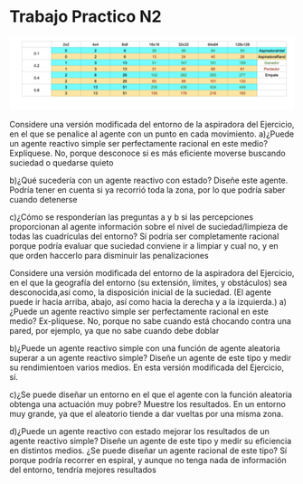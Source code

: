 # Trabajo Practico N2
![Tabla de resultado](https://raw.githubusercontent.com/marcosgmeli/IA2019/master/trabajo-practico-2/tabla.png)


Considere una versión modificada del entorno de la aspiradora del Ejercicio, en el que se penalice al agente con un punto en cada movimiento.
a)¿Puede un agente reactivo simple ser perfectamente racional en este medio? Explíquese.
No, porque desconoce si es más eficiente moverse buscando suciedad o quedarse quieto

b)¿Qué sucedería con un agente reactivo con estado? Diseñe este agente.
Podría tener en cuenta si ya recorrió toda la zona, por lo que podría saber cuando detenerse

c)¿Cómo se responderían las preguntas a y b si las percepciones proporcionan al agente información sobre el nivel de suciedad/limpieza de todas las cuadrículas del entorno?
Sí podría ser completamente racional porque podría evaluar que suciedad conviene ir a limpiar y cual no, y en que orden haccerlo para disminuir las penalizaciones


Considere una versión modificada del entorno de la aspiradora del Ejercicio, en el que la geografía del entorno (su extensión, límites, y obstáculos) sea desconocida,así como, la disposición inicial de la suciedad. (El agente puede ir hacia arriba, abajo, así como hacia la derecha y a la izquierda.)
a)¿Puede un agente reactivo simple ser perfectamente racional en este medio? Ex-plíquese.
No, porque no sabe cuando está chocando contra una pared, por ejemplo, ya que no sabe cuando debe doblar

b)¿Puede un agente reactivo simple con una función de agente aleatoria superar a un agente reactivo simple? Diseñe un agente de este tipo y medir su rendimientoen varios medios.
En esta versión modificada del Ejercicio, sí.

c)¿Se puede diseñar un entorno en el que el agente con la función aleatoria obtenga una actuación muy pobre? Muestre los resultados.
En un entorno muy grande, ya que el aleatorio tiende a dar vueltas por una misma zona.

d)¿Puede un agente reactivo con estado mejorar los resultados de un agente reactivo simple? Diseñe un agente de este tipo y medir su eficiencia en distintos medios. ¿Se puede diseñar un agente racional de este tipo?
Sí porque podría recorrer en espiral, y aunque no tenga nada de información del entorno, tendría mejores resultados
